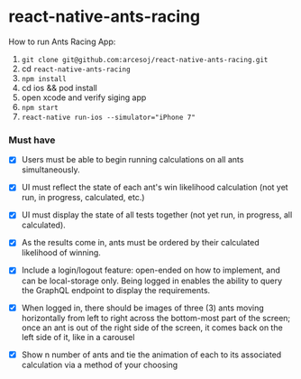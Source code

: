 # react-native-ants-racing

How to run Ants Racing App: 

1. `git clone git@github.com:arcesoj/react-native-ants-racing.git`
2. cd `react-native-ants-racing`
3. `npm install`
4. cd ios && pod install
5. open xcode and verify siging app 
6. `npm start`
7. `react-native run-ios --simulator="iPhone 7"` 

### Must have
- [x] Users must be able to begin running calculations on all ants simultaneously.
- [x] UI must reflect the state of each ant's win likelihood calculation (not yet run, in progress, calculated, etc.)
- [x] UI must display the state of all tests together (not yet run, in progress, all calculated).
- [x] As the results come in, ants must be ordered by their calculated likelihood of winning.
- [x] Include a login/logout feature: open-ended on how to implement, and can be local-storage only. Being logged in enables the ability to query the GraphQL endpoint to display the requirements.
- [x] When logged in, there should be images of three (3) ants moving horizontally from left to right across the bottom-most part of the screen; once an ant is out of the right side of the screen, it comes back on the left side of it, like in a carousel
- [x] Show n number of ants and tie the animation of each to its associated calculation via a method of your choosing

